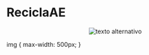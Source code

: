 # ReciclaAE
<p align="center">
<img src="https://th.bing.com/th/id/OIP.qzAbktfO9fCbmaqTaS4MfgHaE8?pid=ImgDet&rs=1" alt="texto alternativo">
  </p>
  img {
   max-width: 500px;
}
